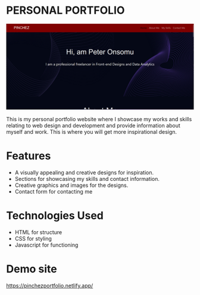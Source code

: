 # PERSONAL PORTFOLIO

![PERSONAL PORTFOLIO](./Homescreenshot.png)

This is my personal portfolio website where I showcase my works and skills relating to web design and development and provide information about myself and work. This is where you will get more inspirational design.

# Features

- A visually appealing and creative designs for inspiration.
- Sections for showcasing my skills and contact information.
- Creative graphics and images for the designs.
- Contact form for contacting me

# Technologies Used

- HTML for structure
- CSS for styling
- Javascript for functioning

# Demo site

https://pinchezportfolio.netlify.app/
